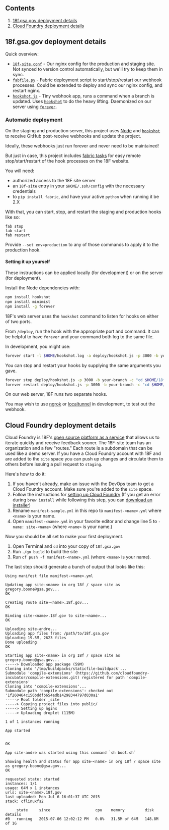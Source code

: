 ## Contents

1. [18f.gsa.gov deployment details](#18f-gsa-gov-deployment-details)
1. [Cloud Foundry deployment details](#cloudfoundry-deployment-details)

## 18f.gsa.gov deployment details

Quick overview:

* [`18f-site.conf`](18f-site.conf) - Our nginx config for the production and staging site. Not synced to version control automatically, but we'll try to keep them in sync.
* [`fabfile.py`](fabfile.py) - Fabric deployment script to start/stop/restart our webhook processes. Could be extended to deploy and sync our nginx config, and restart nginx.
* [`hookshot.js`](hookshot.js) - Tiny webhook app, runs a command when a branch is updated. Uses [`hookshot`](https://github.com/coreh/hookshot) to do the heavy lifting. Daemonized on our server using [`forever`](https://github.com/nodejitsu/forever).

### Automatic deployment

On the staging and production server, this project uses [Node](http://nodejs.org) and [`hookshot`](https://github.com/coreh/hookshot) to receive GitHub post-receive webhooks and update the project.

Ideally, these webhooks just run forever and never need to be maintained!

But just in case, this project includes [fabric tasks](http://www.fabfile.org/) for easy remote stop/start/restart of the hook processes on the 18F website.

You will need:

* authorized access to the 18F site server
* an `18f-site` entry in your `$HOME/.ssh/config` with the necessary credentials
* to `pip install fabric`, and have your active `python` when running it be 2.X

With that, you can start, stop, and restart the staging and production hooks like so:

```
fab stop
fab start
fab restart
```

Provide `--set env=production` to any of those commands to apply it to the production hook.

#### Setting it up yourself

These instructions can be applied locally (for development) or on the server (for deployment).

Install the Node dependencies with:

```bash
npm install hookshot
npm install minimist
npm install -g forever
```

18F's web server uses the `hookshot` command to listen for hooks on either of two ports.

From `/deploy`, run the hook with the appropriate port and command. It can be helpful to have `forever` and your command both log to the same file.

In development, you might use:

```bash
forever start -l $HOME/hookshot.log -a deploy/hookshot.js -p 3000 -b your-branch -c "cd $HOME/18f/18f.gsa.gov && git pull && bundle exec jekyll build >> $HOME/hookshot.log"
```

You can stop and restart your hooks by supplying the same arguments you gave.

```bash
forever stop deploy/hookshot.js -p 3000 -b your-branch -c "cd $HOME/18f/18f.gsa.gov && git pull && bundle exec jekyll build >> $HOME/hookshot.log"
forever restart deploy/hookshot.js -p 3000 -b your-branch -c "cd $HOME/18f/18f.gsa.gov && git pull && bundle exec jekyll build >> $HOME/hookshot.log"
```

On our web server, 18F runs two separate hooks.

You may wish to use [ngrok](https://ngrok.com/) or [localtunnel](https://localtunnel.me/) in development, to test out the webhook.

## Cloud Foundry deployment details

Cloud Foundry is 18F's [open source platform as a service](https://18f.gsa.gov/2015/05/08/layering-innovation/) that allows us to iterate quickly and receive feedback sooner. The 18F-site team has an organization and a few "routes." Each route is a subdomain that can be used like a demo server. If you have a Cloud Foundry account with 18F and are added to the `site` space you can push up changes and circulate them to others before issuing a pull request to `staging`.

Here's how to do it:

1. If you haven't already, make an issue with the DevOps team to get a Cloud Foundry account. Make sure you're added to the `site` space.
1. Follow the instructions for [setting up Cloud Foundry](https://docs.18f.gov/getting-started/setup/) (If you get an error during `brew install` while following this step, you can [download an installer](https://cli.run.pivotal.io/stable?release=macosx64&source=github-rel))
1. Rename `manifest-sample.yml` in this repo to `manifest-<name>.yml` where `<name>` is your name.
1. Open `manifest-<name>.yml` in your favorite editor and change line 5 to `- name: site-<name>` (where `<name>` is your name.)

Now you should be all set to make your first deployment.

1. Open Terminal and `cd` into your copy of `18f.gsa.gov`
1. Run `./go build` to build the site
1. Run `cf push -f manifest-<name>.yml` (where `<name>` is your name).

The last step should generate a bunch of output that looks like this:

```
Using manifest file manifest-<name>.yml

Updating app site-<name> in org 18f / space site as gregory.boone@gsa.gov...
OK

Creating route site-<name>.18f.gov...
OK

Binding site-<name>.18f.gov to site-<name>...
OK

Uploading site-andre...
Uploading app files from: /path/to/18f.gsa.gov
Uploading 19.5M, 2623 files
Done uploading
OK

Starting app site-<name> in org 18f / space site as gregory.boone@gsa.gov...
-----> Downloaded app package (59M)
Cloning into '/tmp/buildpacks/staticfile-buildpack'...
Submodule 'compile-extensions' (https://github.com/cloudfoundry-incubator/compile-extensions.git) registered for path 'compile-extensions'
Cloning into 'compile-extensions'...
Submodule path 'compile-extensions': checked out '1f260464c156bddfb654adb14298344797d030a1'
-----> Root folder _site
-----> Copying project files into public/
-----> Setting up nginx
-----> Uploading droplet (115M)

1 of 1 instances running

App started


OK

App site-andre was started using this command `sh boot.sh`

Showing health and status for app site-<name> in org 18f / space site as gregory.boone@gsa.gov...
OK

requested state: started
instances: 1/1
usage: 64M x 1 instances
urls: site-<name>.18f.gov
last uploaded: Mon Jul 6 16:01:37 UTC 2015
stack: cflinuxfs2

     state     since                    cpu    memory         disk           details
#0   running   2015-07-06 12:02:12 PM   0.0%   31.5M of 64M   148.8M of 1G
```
